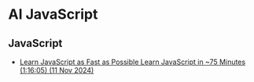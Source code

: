 # AI JavaScript

## JavaScript

* [Learn JavaScript as Fast as Possible Learn JavaScript in ~75 Minutes (1:16:05) (11 Nov 2024)](https://www.youtube.com/watch?v=TjjKcgtlsY8)